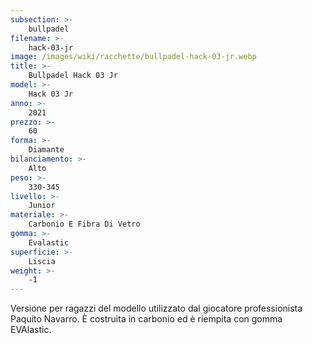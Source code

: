 ```yaml
---
subsection: >-
    bullpadel
filename: >-
    hack-03-jr
image: /images/wiki/racchette/bullpadel-hack-03-jr.webp
title: >-
    Bullpadel Hack 03 Jr
model: >-
    Hack 03 Jr
anno: >-
    2021
prezzo: >-
    60
forma: >-
    Diamante
bilanciamento: >-
    Alto
peso: >-
    330-345
livello: >-
    Junior
materiale: >-
    Carbonio E Fibra Di Vetro
gomma: >-
    Evalastic
superficie: >-
    Liscia
weight: >-
    -1
---
```

Versione per ragazzi del modello utilizzato dal giocatore professionista Paquito Navarro. È costruita in carbonio ed è riempita con gomma EVAlastic.